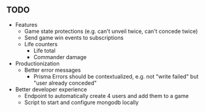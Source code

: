 ## TODO

- Features
  - Game state protections (e.g. can't unveil twice, can't concede twice)
  - Send game win events to subscriptions
  - Life counters
    - Life total
    - Commander damage
- Productionization
  - Better error messages
    - Prisma Errors should be contextualized, e.g. not "write failed" but "user already conceded"
- Better developer experience
  - Endpoint to automatically create 4 users and add them to a game
  - Script to start and configure mongodb locally

